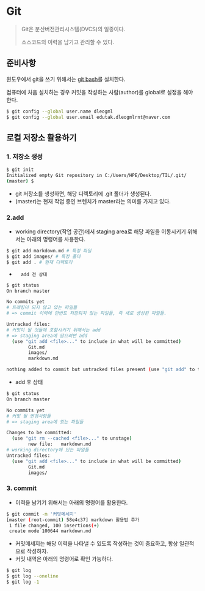 # Git

> Git은 분산버전관리시스템(DVCS)의 일종이다.
>
> 소스코드의 이력을 남기고 관리할 수 있다.

## 준비사항

윈도우에서 git을 쓰기 위해서는 [git bash](https://gitforwindows.org/)를 설치한다.

컴퓨터에 처음 설치하는 경우 커밋을 작성하는 사람(author)를 global로 설정을 해야 한다.

```bash
$ git config --global user.name dleogml
$ git config --global user.email edutak.dleogmlrnt@naver.com
```

## 로컬 저장소 활용하기

### 1. 저장소 생성

```bash
$ git init
Initialized empty Git repository in C:/Users/HPE/Desktop/TIL/.git/
(master) $
```

* git 저장소를 생성하면, 해당 디렉토리에 .git 폴더가 생성된다.
* (master)는 현재 작업 중인 브렌치가 master라는 의미를 가지고 있다.

### 2.add

* working directory(작업 공간)에서 staging area로 해당 파일을 이동시키기 위해서는 아래의 명령어를 사용한다.

```bash
$ git add markdown.md # 특정 파일
$ git add images/ # 특정 폴더
$ git add . # 현재 디렉토리
```

*		add 전 상태

```bash
$ git status
On branch master

No commits yet
# 트래킹이 되지 않고 있는 파일들
# => commit 이력에 한번도 저장되지 않는 파일들, 즉 새로 생성된 파일들.

Untracked files:
# 커밋이 될 것들에 포함시키기 위해서는 add
# => staging area에 담으려면 add
  (use "git add <file>..." to include in what will be committed)
        Git.md
        images/
        markdown.md

nothing added to commit but untracked files present (use "git add" to track)
```

* add 후 상태

```bash
$ git status
On branch master

No commits yet
# 커밋 될 변경사항들
# => staging area에 있는 파일들

Changes to be committed:
  (use "git rm --cached <file>..." to unstage)
        new file:   markdown.md
# working directory에 있는 파일들
Untracked files:
  (use "git add <file>..." to include in what will be committed)
        Git.md
        images/

```

### 3. commit

* 이력을 남기기 위해서는 아래의 명령어를 활용한다.

```bash
$ git commit -m '커밋메세지'
[master (root-commit) 58e4c37] markdown 활용법 추가
 1 file changed, 100 insertions(+)
 create mode 100644 markdown.md
```

* 커밋메세지는 해당 이력을 나타낼 수 있도록 작성하는 것이 중요하고, 항상 일관적으로 작성하자.
* 커밋 내역은 아래의 명령어로 확인 가능하다.

```bash
$ git log
$ git log --oneline
$ git log -1
```

